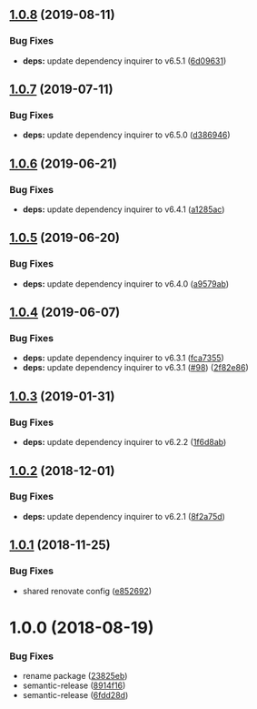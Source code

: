 ## [1.0.8](https://github.com/mike-works/node-fundamentals/compare/v1.0.7...v1.0.8) (2019-08-11)


### Bug Fixes

* **deps:** update dependency inquirer to v6.5.1 ([6d09631](https://github.com/mike-works/node-fundamentals/commit/6d09631))

## [1.0.7](https://github.com/mike-works/node-fundamentals/compare/v1.0.6...v1.0.7) (2019-07-11)


### Bug Fixes

* **deps:** update dependency inquirer to v6.5.0 ([d386946](https://github.com/mike-works/node-fundamentals/commit/d386946))

## [1.0.6](https://github.com/mike-works/node-fundamentals/compare/v1.0.5...v1.0.6) (2019-06-21)


### Bug Fixes

* **deps:** update dependency inquirer to v6.4.1 ([a1285ac](https://github.com/mike-works/node-fundamentals/commit/a1285ac))

## [1.0.5](https://github.com/mike-works/node-fundamentals/compare/v1.0.4...v1.0.5) (2019-06-20)


### Bug Fixes

* **deps:** update dependency inquirer to v6.4.0 ([a9579ab](https://github.com/mike-works/node-fundamentals/commit/a9579ab))

## [1.0.4](https://github.com/mike-works/node-fundamentals/compare/v1.0.3...v1.0.4) (2019-06-07)


### Bug Fixes

* **deps:** update dependency inquirer to v6.3.1 ([fca7355](https://github.com/mike-works/node-fundamentals/commit/fca7355))
* **deps:** update dependency inquirer to v6.3.1 ([#98](https://github.com/mike-works/node-fundamentals/issues/98)) ([2f82e86](https://github.com/mike-works/node-fundamentals/commit/2f82e86))

## [1.0.3](https://github.com/mike-works/node-fundamentals/compare/v1.0.2...v1.0.3) (2019-01-31)


### Bug Fixes

* **deps:** update dependency inquirer to v6.2.2 ([1f6d8ab](https://github.com/mike-works/node-fundamentals/commit/1f6d8ab))

## [1.0.2](https://github.com/mike-works/node-fundamentals/compare/v1.0.1...v1.0.2) (2018-12-01)


### Bug Fixes

* **deps:** update dependency inquirer to v6.2.1 ([8f2a75d](https://github.com/mike-works/node-fundamentals/commit/8f2a75d))

## [1.0.1](https://github.com/mike-works/node-fundamentals/compare/v1.0.0...v1.0.1) (2018-11-25)


### Bug Fixes

* shared renovate config ([e852692](https://github.com/mike-works/node-fundamentals/commit/e852692))

# 1.0.0 (2018-08-19)


### Bug Fixes

* rename package ([23825eb](https://github.com/mike-works/node-fundamentals/commit/23825eb))
* semantic-release ([8914f16](https://github.com/mike-works/node-fundamentals/commit/8914f16))
* semantic-release ([6fdd28d](https://github.com/mike-works/node-fundamentals/commit/6fdd28d))
